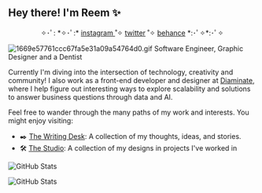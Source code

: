 ## Hey there! I'm Reem ✨

<!--
**reunicorn1/reunicorn1** is a ✨ _special_ ✨ repository because its `README.md` 
(this file) appears on your
 GitHub profile.

Here are some ideas to get you started:

- 🔭 I’m currently working on ...
- 🌱 I’m currently learning ...
- 👯 I’m looking to collaborate on ...
- 🤔 I’m looking for help with ...
- 💬 Ask me about ...
- 📫 How to reach me: ...me
- 😄 Pronouns: ...
- ⚡ Fun fact: ...
-->
<!-- markdownlint-disable-file MD013 -->
<!-- markdownlint-disable-file MD033 -->

<!-- In order to control the line length so I don't cut sentences half way, I disabled MD013 rule. And again to center the socials I used html inline with md-->
<p align="center">
✧･ﾟ: *✧･ﾟ:*  <a href="https://instagram.com/reesdiaries">instagram </a> ˚✧  <a href="https://twitter.com/iReOsama">twitter</a> ˚✧  <a href="https://www.behance.net/reosama/projects/">behance</a> *:･ﾟ✧*:･ﾟ✧
</p>

![1669e57761ccc67fa5e31a09a54764d0.gif](https://i.postimg.cc/vHPkp1dr/1669e57761ccc67fa5e31a09a54764d0.gif)
Software Engineer, Graphic Designer and a Dentist

Currently I'm diving into the intersection of technology, creativity and community! I also work as a front-end developer and designer at [Diaminate](https://diaminate.com), where I help figure out interesting ways to explore scalability and solutions to answer business questions through data and AI.

Feel free to wander through the many paths of my work and interests. You might enjoy visiting:

- ✒️  [The Writing Desk](https://medium.com/@ibiscuit168): A collection of my thoughts, ideas, and stories.
- 🛠️ [The Studio](https://www.behance.net/reosama/projects): A collection of my designs in projects I've worked in

![GitHub Stats](https://github-readme-streak-stats.herokuapp.com/?user=reunicorn1&theme=gotham&hide_border=true)

![GitHub Stats](https://github-readme-stats.vercel.app/api?username=reunicorn1&theme=gotham&show_icons=true&hide_border=true&count_private=true)
<!-- markdownlint-restore -->
